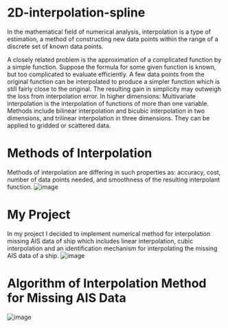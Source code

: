# 2D-interpolation-spline
In the mathematical field of numerical analysis, interpolation is a type of estimation, a method of constructing new data points within the range of a discrete set of known data points.

A closely related problem is the approximation of a complicated function by a simple function. Suppose the formula for some given function is known, but too complicated to evaluate efficiently. A few data points from the original function can be interpolated to produce a simpler function which is still fairly close to the original. The resulting gain in simplicity may outweigh the loss from interpolation error.
In higher dimensions: Multivariate interpolation is the interpolation of functions of more than one variable. Methods include bilinear interpolation and bicubic interpolation in two dimensions, and trilinear interpolation in three dimensions. They can be applied to gridded or scattered data.


# Methods of Interpolation
Methods of interpolation are differing in such properties as: accuracy, cost, number of data points needed, and smoothness of the resulting interpolant function.
![image](https://user-images.githubusercontent.com/90917375/138879386-013d87ec-2718-4ba8-a597-bfccd5762eae.png)


# My Project
In my project I decided to implement numerical method for interpolation missing AIS data of ship which includes linear interpolation, cubic interpolation and an identification mechanism for interpolating the missing AIS data of a ship.
![image](https://user-images.githubusercontent.com/90917375/138882592-1ee4945e-932a-41c9-b8a2-4efc702469fe.png)


# Algorithm of Interpolation Method for Missing AIS Data
![image](https://user-images.githubusercontent.com/90917375/138879943-e8353325-7551-4f4f-a204-2d0f30cd875f.png)


